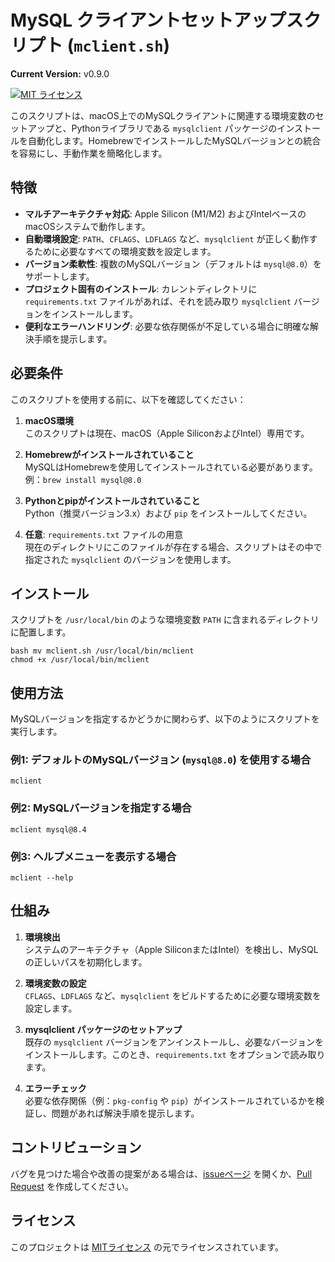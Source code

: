 # MySQL クライアントセットアップスクリプト (`mclient.sh`)
**Current Version:** v0.9.0


[![MIT ライセンス](https://img.shields.io/badge/License-MIT-blue.svg)](LICENSE)

このスクリプトは、macOS上でのMySQLクライアントに関連する環境変数のセットアップと、Pythonライブラリである `mysqlclient` パッケージのインストールを自動化します。HomebrewでインストールしたMySQLバージョンとの統合を容易にし、手動作業を簡略化します。

## 特徴

- **マルチアーキテクチャ対応**: Apple Silicon (M1/M2) およびIntelベースのmacOSシステムで動作します。
- **自動環境設定**: `PATH`、`CFLAGS`、`LDFLAGS` など、`mysqlclient` が正しく動作するために必要なすべての環境変数を設定します。
- **バージョン柔軟性**: 複数のMySQLバージョン（デフォルトは `mysql@8.0`）をサポートします。
- **プロジェクト固有のインストール**: カレントディレクトリに `requirements.txt` ファイルがあれば、それを読み取り `mysqlclient` バージョンをインストールします。
- **便利なエラーハンドリング**: 必要な依存関係が不足している場合に明確な解決手順を提示します。

## 必要条件

このスクリプトを使用する前に、以下を確認してください：

1. **macOS環境**  
   このスクリプトは現在、macOS（Apple SiliconおよびIntel）専用です。

2. **Homebrewがインストールされていること**  
   MySQLはHomebrewを使用してインストールされている必要があります。例：`brew install mysql@8.0`

3. **Pythonとpipがインストールされていること**  
   Python（推奨バージョン3.x）および `pip` をインストールしてください。

4. **任意**: `requirements.txt` ファイルの用意  
   現在のディレクトリにこのファイルが存在する場合、スクリプトはその中で指定された `mysqlclient` のバージョンを使用します。

## インストール

スクリプトを `/usr/local/bin` のような環境変数 `PATH` に含まれるディレクトリに配置します。
```
bash mv mclient.sh /usr/local/bin/mclient
chmod +x /usr/local/bin/mclient
``` 

## 使用方法

MySQLバージョンを指定するかどうかに関わらず、以下のようにスクリプトを実行します。

### 例1: デフォルトのMySQLバージョン (`mysql@8.0`) を使用する場合
```
mclient
``` 

### 例2: MySQLバージョンを指定する場合
```
mclient mysql@8.4
``` 

### 例3: ヘルプメニューを表示する場合
```
mclient --help
``` 

## 仕組み

1. **環境検出**  
   システムのアーキテクチャ（Apple SiliconまたはIntel）を検出し、MySQLの正しいパスを初期化します。

2. **環境変数の設定**  
   `CFLAGS`、`LDFLAGS` など、`mysqlclient` をビルドするために必要な環境変数を設定します。

3. **mysqlclient パッケージのセットアップ**  
   既存の `mysqlclient` バージョンをアンインストールし、必要なバージョンをインストールします。このとき、`requirements.txt` をオプションで読み取ります。

4. **エラーチェック**  
   必要な依存関係（例：`pkg-config` や `pip`）がインストールされているかを検証し、問題があれば解決手順を提示します。

## コントリビューション

バグを見つけた場合や改善の提案がある場合は、[issueページ](https://github.com/your-repo-link/issues) を開くか、[Pull Request](https://github.com/your-repo-link/pulls) を作成してください。

## ライセンス

このプロジェクトは [MITライセンス](LICENSE) の元でライセンスされています。
